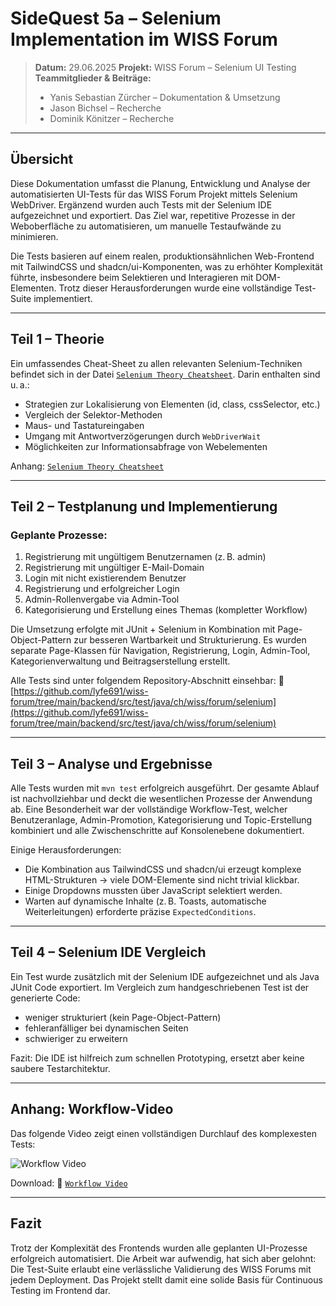 # SideQuest 5a – Selenium Implementation im WISS Forum

> **Datum:** 29.06.2025
> **Projekt:** WISS Forum – Selenium UI Testing
> **Teammitglieder & Beiträge:**
>
> * Yanis Sebastian Zürcher – Dokumentation & Umsetzung
> * Jason Bichsel – Recherche
> * Dominik Könitzer – Recherche

---

## Übersicht

Diese Dokumentation umfasst die Planung, Entwicklung und Analyse der automatisierten UI-Tests für das WISS Forum Projekt mittels Selenium WebDriver. Ergänzend wurden auch Tests mit der Selenium IDE aufgezeichnet und exportiert. Das Ziel war, repetitive Prozesse in der Weboberfläche zu automatisieren, um manuelle Testaufwände zu minimieren.

Die Tests basieren auf einem realen, produktionsähnlichen Web-Frontend mit TailwindCSS und shadcn/ui-Komponenten, was zu erhöhter Komplexität führte, insbesondere beim Selektieren und Interagieren mit DOM-Elementen. Trotz dieser Herausforderungen wurde eine vollständige Test-Suite implementiert.

---

## Teil 1 – Theorie

Ein umfassendes Cheat-Sheet zu allen relevanten Selenium-Techniken befindet sich in der Datei [`Selenium Theory Cheatsheet`](./assets/cheatsheet.md). Darin enthalten sind u. a.:

* Strategien zur Lokalisierung von Elementen (id, class, cssSelector, etc.)
* Vergleich der Selektor-Methoden
* Maus- und Tastatureingaben
* Umgang mit Antwortverzögerungen durch `WebDriverWait`
* Möglichkeiten zur Informationsabfrage von Webelementen

Anhang: [`Selenium Theory Cheatsheet`](./assets/cheatsheet.md)

---

## Teil 2 – Testplanung und Implementierung

### Geplante Prozesse:

1. Registrierung mit ungültigem Benutzernamen (z. B. admin)
2. Registrierung mit ungültiger E-Mail-Domain
3. Login mit nicht existierendem Benutzer
4. Registrierung und erfolgreicher Login
5. Admin-Rollenvergabe via Admin-Tool
6. Kategorisierung und Erstellung eines Themas (kompletter Workflow)

Die Umsetzung erfolgte mit JUnit + Selenium in Kombination mit Page-Object-Pattern zur besseren Wartbarkeit und Strukturierung. Es wurden separate Page-Klassen für Navigation, Registrierung, Login, Admin-Tool, Kategorienverwaltung und Beitragserstellung erstellt.

Alle Tests sind unter folgendem Repository-Abschnitt einsehbar:
🔗 [https://github.com/lyfe691/wiss-forum/tree/main/backend/src/test/java/ch/wiss/forum/selenium](https://github.com/lyfe691/wiss-forum/tree/main/backend/src/test/java/ch/wiss/forum/selenium)

---

## Teil 3 – Analyse und Ergebnisse

Alle Tests wurden mit `mvn test` erfolgreich ausgeführt. Der gesamte Ablauf ist nachvollziehbar und deckt die wesentlichen Prozesse der Anwendung ab. Eine Besonderheit war der vollständige Workflow-Test, welcher Benutzeranlage, Admin-Promotion, Kategorisierung und Topic-Erstellung kombiniert und alle Zwischenschritte auf Konsolenebene dokumentiert.

Einige Herausforderungen:

* Die Kombination aus TailwindCSS und shadcn/ui erzeugt komplexe HTML-Strukturen → viele DOM-Elemente sind nicht trivial klickbar.
* Einige Dropdowns mussten über JavaScript selektiert werden.
* Warten auf dynamische Inhalte (z. B. Toasts, automatische Weiterleitungen) erforderte präzise `ExpectedConditions`.

---

## Teil 4 – Selenium IDE Vergleich

Ein Test wurde zusätzlich mit der Selenium IDE aufgezeichnet und als Java JUnit Code exportiert. Im Vergleich zum handgeschriebenen Test ist der generierte Code:

* weniger strukturiert (kein Page-Object-Pattern)
* fehleranfälliger bei dynamischen Seiten
* schwieriger zu erweitern

Fazit: Die IDE ist hilfreich zum schnellen Prototyping, ersetzt aber keine saubere Testarchitektur.

---

## Anhang: Workflow-Video

Das folgende Video zeigt einen vollständigen Durchlauf des komplexesten Tests:

<img src="./assets/videos/s.mp4" alt="Workflow Video" />

Download: 🎥 [`Workflow Video`](./assets/videos/s.mp4)

---

## Fazit

Trotz der Komplexität des Frontends wurden alle geplanten UI-Prozesse erfolgreich automatisiert. Die Arbeit war aufwendig, hat sich aber gelohnt: Die Test-Suite erlaubt eine verlässliche Validierung des WISS Forums mit jedem Deployment. Das Projekt stellt damit eine solide Basis für Continuous Testing im Frontend dar.
